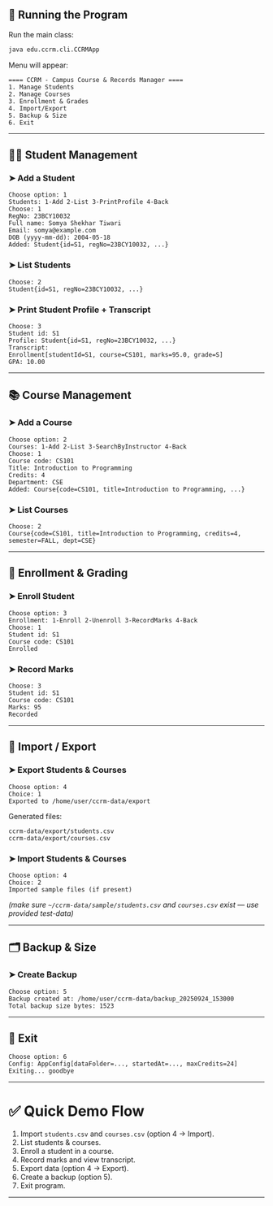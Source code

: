 ## 📌 Running the Program

Run the main class:

```bash
java edu.ccrm.cli.CCRMApp
```

Menu will appear:

```
==== CCRM - Campus Course & Records Manager ====
1. Manage Students
2. Manage Courses
3. Enrollment & Grades
4. Import/Export
5. Backup & Size
6. Exit
```

---

## 👨‍🎓 Student Management

### ➤ Add a Student

```
Choose option: 1
Students: 1-Add 2-List 3-PrintProfile 4-Back
Choose: 1
RegNo: 23BCY10032
Full name: Somya Shekhar Tiwari
Email: somya@example.com
DOB (yyyy-mm-dd): 2004-05-18
Added: Student{id=S1, regNo=23BCY10032, ...}
```

### ➤ List Students

```
Choose: 2
Student{id=S1, regNo=23BCY10032, ...}
```

### ➤ Print Student Profile + Transcript

```
Choose: 3
Student id: S1
Profile: Student{id=S1, regNo=23BCY10032, ...}
Transcript:
Enrollment[studentId=S1, course=CS101, marks=95.0, grade=S]
GPA: 10.00
```

---

## 📚 Course Management

### ➤ Add a Course

```
Choose option: 2
Courses: 1-Add 2-List 3-SearchByInstructor 4-Back
Choose: 1
Course code: CS101
Title: Introduction to Programming
Credits: 4
Department: CSE
Added: Course{code=CS101, title=Introduction to Programming, ...}
```

### ➤ List Courses

```
Choose: 2
Course{code=CS101, title=Introduction to Programming, credits=4, semester=FALL, dept=CSE}
```

---

## 📝 Enrollment & Grading

### ➤ Enroll Student

```
Choose option: 3
Enrollment: 1-Enroll 2-Unenroll 3-RecordMarks 4-Back
Choose: 1
Student id: S1
Course code: CS101
Enrolled
```

### ➤ Record Marks

```
Choose: 3
Student id: S1
Course code: CS101
Marks: 95
Recorded
```

---

## 📂 Import / Export

### ➤ Export Students & Courses

```
Choose option: 4
Choice: 1
Exported to /home/user/ccrm-data/export
```

Generated files:

```
ccrm-data/export/students.csv
ccrm-data/export/courses.csv
```

### ➤ Import Students & Courses

```
Choose option: 4
Choice: 2
Imported sample files (if present)
```

*(make sure `~/ccrm-data/sample/students.csv` and `courses.csv` exist — use provided test-data)*

---

## 🗂️ Backup & Size

### ➤ Create Backup

```
Choose option: 5
Backup created at: /home/user/ccrm-data/backup_20250924_153000
Total backup size bytes: 1523
```

---

## 🛑 Exit

```
Choose option: 6
Config: AppConfig[dataFolder=..., startedAt=..., maxCredits=24]
Exiting... goodbye
```

---

# ✅ Quick Demo Flow

1. Import `students.csv` and `courses.csv` (option 4 → Import).
2. List students & courses.
3. Enroll a student in a course.
4. Record marks and view transcript.
5. Export data (option 4 → Export).
6. Create a backup (option 5).
7. Exit program.


---
